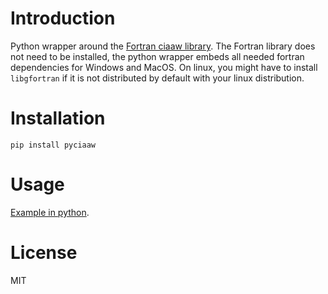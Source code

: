 # Introduction

Python wrapper around the
[Fortran ciaaw library](https://milanskocic.github.io/ciaaw/index.html).
The Fortran library does not need to be installed, the python wrapper embeds all needed fortran dependencies
for Windows and MacOS.
On linux, you might have to install `libgfortran` if it is not distributed by default with your linux distribution. 



# Installation

```
pip install pyciaaw
```



# Usage

[Example in python](https://milanskocic.github.io/ciaaw/page/examples.html#python).


# License

MIT

